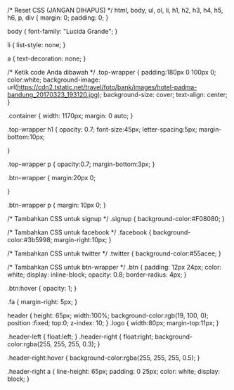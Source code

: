 /* Reset CSS (JANGAN DIHAPUS) */
html, body,
ul, ol, li,
h1, h2, h3, h4, h5, h6, p, div {
  margin: 0;
  padding: 0;
}

body {
  font-family: "Lucida Grande";
}

li {
  list-style: none;
}

a {
  text-decoration: none;
}

/* Ketik code Anda dibawah */
.top-wrapper {
  padding:180px 0 100px 0;
  color:white;
background-image: url(https://cdn2.tstatic.net/travel/foto/bank/images/hotel-padma-bandung_20170323_193120.jpg);
background-size: cover;
text-align: center;
}

.container {
  width: 1170px;
  margin: 0 auto;
}

.top-wrapper h1 {
  opacity: 0.7;
  font-size:45px;
  letter-spacing:5px;
  margin-bottom:10px;

}

.top-wrapper p {
  opacity:0.7;
  margin-bottom:3px;
}

.btn-wrapper {
  margin:20px 0;

}

 .btn-wrapper p {
   margin: 10px 0;
 } 


/* Tambahkan CSS untuk signup */
.signup {
  background-color:#F08080;
}

/* Tambahkan CSS untuk facebook */
.facebook {
  background-color:#3b5998;
  margin-right:10px;
}

/* Tambahkan CSS untuk twitter */
.twitter {
  background-color:#55acee;
}

/* Tambahkan CSS untuk btn-wrapper */
.btn {
  padding: 12px 24px;
  color: white;
  display: inline-block;
  opacity: 0.8;
  border-radius: 4px;
}

.btn:hover {
  opacity: 1;
}

.fa {
  margin-right: 5px;
}

header {
  height: 65px;
  width:100%;
  background-color:rgb(19, 100, 0);
  position :fixed;
  top:0;
  z-index: 10;
}
.logo {
  width:80px;
  margin-top:11px;
}

.header-left {
  float:left;
}
.header-right {
  float:right;
background-color:rgba(255, 255, 255, 0.3);
}

.header-right:hover {
  background-color:rgba(255, 255, 255, 0.5);
}

.header-right a {
  line-height: 65px;
  padding: 0 25px;
  color: white;
  display: block;
}
